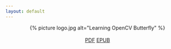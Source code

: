 ```yaml
---
layout: default
---
```


<center>
{% picture logo.jpg alt="Learning OpenCV Butterfly" %}
</center>

<br/>
<center>
	<a href="http://dl.marsworks.ru/TranslateBookLearningOpenCV.pdf" class="btn btn-info btn-lg">PDF</a>
	<a href="http://dl.marsworks.ru/TranslateBookLearningOpenCV.epub" class="btn btn-info btn-lg">EPUB</a></center>